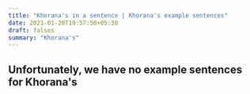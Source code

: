 ```yaml
---
title: "Khorana's in a sentence | Khorana's example sentences"
date: 2021-01-20T19:57:50+05:30
draft: falses
summary: "Khorana's"
---
```

## Unfortunately, we have no example sentences for Khorana's                 
